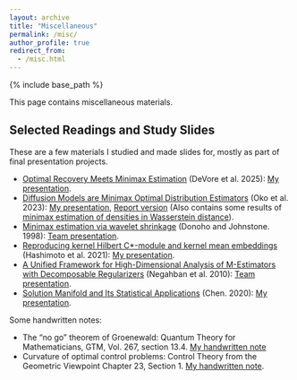 ```yaml
---
layout: archive
title: "Miscellaneous"
permalink: /misc/
author_profile: true
redirect_from:
  - /misc.html
---
```


{% include base_path %}

This page contains miscellaneous materials.

## Selected Readings and Study Slides

These are a few materials I studied and made slides for, mostly as part of final presentation projects.

* [Optimal Recovery Meets Minimax Estimation](https://arxiv.org/abs/2502.17671) (DeVore et al. 2025): [My presentation](http://wldyddl5510.github.io/files/or_me.pdf).
* [Diffusion Models are Minimax Optimal Distribution Estimators](https://proceedings.mlr.press/v202/oko23a/oko23a.pdf) (Oko et al. 2023): [My presentation](http://wldyddl5510.github.io/files/minimax_besov_diffusion.pdf), [Report version](http://wldyddl5510.github.io/files/minimax_besov_diffusion_report.pdf) (Also contains some results of [minimax estimation of densities in Wasserstein distance](https://projecteuclid.org/journals/annals-of-statistics/volume-50/issue-3/Minimax-estimation-of-smooth-densities-in-Wasserstein-distance/10.1214/21-AOS2161.pdf)).
* [Minimax estimation via wavelet shrinkage](https://projecteuclid.org/journals/annals-of-statistics/volume-26/issue-3/Minimax-estimation-via-wavelet-shrinkage/10.1214/aos/1024691081.full) (Donoho and Johnstone. 1998): [Team presentation](http://wldyddl5510.github.io/files/minimax_besov_team.pdf).
* [Reproducing kernel Hilbert C*-module and kernel mean embeddings](https://www.jmlr.org/papers/v22/20-1346.html) (Hashimoto et al. 2021): [My presentation](http://wldyddl5510.github.io/files/rkhm.pdf).
* [A Unified Framework for High-Dimensional Analysis of M-Estimators with Decomposable Regularizers](https://arxiv.org/abs/1010.2731) (Negahban et al. 2010): [Team presentation](http://wldyddl5510.github.io/files/m_estimator.pdf).
* [Solution Manifold and Its Statistical Applications](https://arxiv.org/abs/2002.05297) (Chen. 2020): [My presentation](http://wldyddl5510.github.io/files/Solution_Manifold.pdf).

Some handwritten notes:

* The “no go” theorem of Groenewald: Quantum Theory for Mathematicians, GTM, Vol. 267, section 13.4. [My handwritten note](http://wldyddl5510.github.io/files/math689_final.pdf)
* Curvature of optimal control problems: Control Theory from the Geometric Viewpoint Chapter 23, Section 1. [My handwritten note](http://wldyddl5510.github.io/files/dg2_final.pdf).
